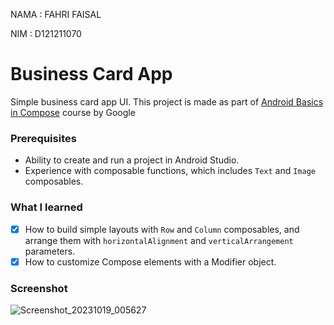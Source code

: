 NAMA : FAHRI FAISAL

NIM  : D121211070

# Business Card App

Simple business card app UI. This project is made as part of [Android Basics in Compose](https://developer.android.com/courses/android-basics-compose/course) course by Google

### Prerequisites

* Ability to create and run a project in Android Studio.
* Experience with composable functions, which includes `Text` and `Image` composables.

### What I learned
- [x] How to build simple layouts with `Row` and `Column` composables, and arrange them with `horizontalAlignment` and `verticalArrangement` parameters.
- [x] How to customize Compose elements with a Modifier object.

### Screenshot
![Screenshot_20231019_005627](https://github.com/fahrifaisal/unit1-pathway3-D121211070/assets/102718173/b0e229b2-4a9f-4b21-930c-b5edcc614550)
